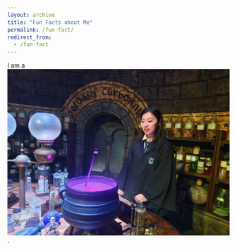 ```yaml
---
layout: archive
title: "Fun Facts about Me"
permalink: /fun-fact/
redirect_from:
  - /fun-fact
---
```


I am a ![Ravenclaw](images/ravenclaw.png).
